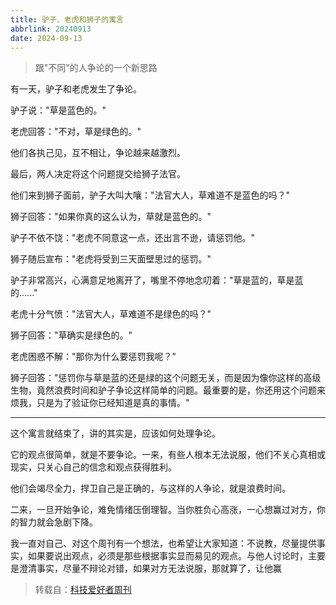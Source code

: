 ```yaml
---
title: 驴子、老虎和狮子的寓言
abbrlink: 20240913
date: 2024-09-13
---
```


> 跟"不同"的人争论的一个新思路

有一天，驴子和老虎发生了争论。

驴子说："草是蓝色的。"

老虎回答："不对，草是绿色的。"

他们各执己见，互不相让，争论越来越激烈。

最后，两人决定将这个问题提交给狮子法官。

他们来到狮子面前，驴子大叫大嚷："法官大人，草难道不是蓝色的吗？"

狮子回答："如果你真的这么认为，草就是蓝色的。"

驴子不依不饶："老虎不同意这一点，还出言不逊，请惩罚他。"

狮子随后宣布："老虎将受到三天面壁思过的惩罚。"

驴子非常高兴，心满意足地离开了，嘴里不停地念叨着："草是蓝的，草是蓝的......"

老虎十分气愤："法官大人，草难道不是绿色的吗？"

狮子回答："草确实是绿色的。"

老虎困惑不解："那你为什么要惩罚我呢？"

狮子回答："惩罚你与草是蓝的还是绿的这个问题无关，而是因为像你这样的高级生物，竟然浪费时间和驴子争论这样简单的问题。最重要的是，你还用这个问题来烦我，只是为了验证你已经知道是真的事情。"

<hr />

这个寓言就结束了，讲的其实是，应该如何处理争论。

它的观点很简单，就是不要争论。一来，有些人根本无法说服，他们不关心真相或现实，只关心自己的信念和观点获得胜利。

他们会竭尽全力，捍卫自己是正确的，与这样的人争论，就是浪费时间。

二来，一旦开始争论，难免情绪压倒理智。当你胜负心高涨，一心想赢过对方，你的智力就会急剧下降。

我一直对自己、对这个周刊有一个想法，也希望让大家知道：不说教，尽量提供事实，如果要说出观点，必须是那些根据事实显而易见的观点。与他人讨论时，主要是澄清事实，尽量不辩论对错，如果对方无法说服，那就算了，让他赢

> 转载自：[科技爱好者周刊](https://www.ruanyifeng.com/blog/2024/09/weekly-issue-317.html)